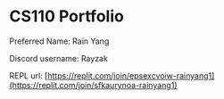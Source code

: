 # CS110 Portfolio

Preferred Name: Rain Yang

Discord username: Rayzak

REPL url: [https://replit.com/join/epsexcvoiw-rainyang1](https://replit.com/join/sfkaurynoa-rainyang1)
